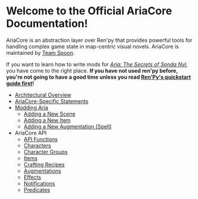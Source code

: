 # Welcome to the Official AriaCore Documentation!

AriaCore is an abstraction layer over Ren'py that provides powerful tools for handling complex game state in map-centric visual novels. AriaCore is maintained by [Team Spoon](https://www.patreon.com/teamspoon).

If you want to learn how to write mods for *[Aria: The Secrets of Sonda Nyl](https://www.patreon.com/teamspoon)*, you have come to the right place. **If you have not used ren'py before, you're not going to have a good time unless you read [Ren'Py's quickstart guide first](https://www.renpy.org/doc/html/)!** 

- [Architectural Overview](./architecture)
- [AriaCore-Specific Statements](./statements)
- [Modding Aria](./mod/quickstart)
  - [Adding a New Scene](./mod/new_scene)
  - [Adding a New Item](./mod/new_item)
  - [Adding a New Augmentation (Spell)](./mod/new_spell)
- AriaCore API
  - [API Functions](./api/funcs)
  - [Characters](./api/characters)
  - [Character Groups](./api/chtr_groups)
  - [Items](./api/items)
  - [Crafting Recipes](./api/recipes)
  - [Augmentations](./api/augs)
  - [Effects](./api/effects)
  - [Notifications](./api/notifications)
  - [Predicates](./api/preds)

